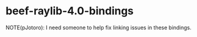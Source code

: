 # beef-raylib-4.0-bindings

NOTE(pJotoro): I need someone to help fix linking issues in these bindings.
